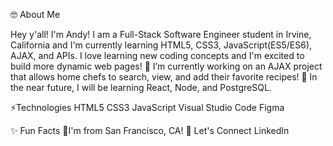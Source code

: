 
🤓 About Me

Hey y'all! I'm Andy! I am a Full-Stack Software Engineer student in Irvine, California and I'm currently learning HTML5, CSS3, JavaScript(ES5/ES6), AJAX, and APIs. I love learning new coding concepts and I'm excited to build more dynamic web pages!
🌱 I’m currently working on an AJAX project that allows home chefs to search, view, and add their favorite recipes!
🌱 In the near future, I will be learning React, Node, and PostgreSQL.

⚡Technologies
HTML5 CSS3 JavaScript Visual Studio Code Figma

✨ Fun Facts
📍I'm from San Francisco, CA!
🤝 Let's Connect
LinkedIn
